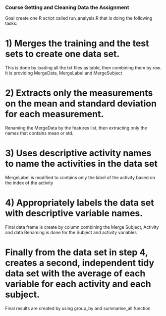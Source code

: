 ### Course Getting and Cleaning Data the Assignment
Goal create one R script called run_analysis.R that is doing the following tasks:

# 1) Merges the training and the test sets to create one data set.
This is done by loading all the txt files as table, then combining them by row.
It is providing MergeData, MergeLabel and MergeSubject

# 2) Extracts only the measurements on the mean and standard deviation for each measurement.
Renaming the MergeData by the features list, then extracting only the names that 
contains mean or std. 

# 3) Uses descriptive activity names to name the activities in the data set
MergeLabel is modified to contains only the label of the activity based on the index
of the activity

# 4) Appropriately labels the data set with descriptive variable names.
Final data frame is create by column combining the Merge Subject, Activity and data
Renaming is done for the Subject and activity variables

# Finally from the data set in step 4, creates a second, independent tidy data set with the average of each variable for each activity and each subject.
Final results are created by using group_by and summarise_all function



